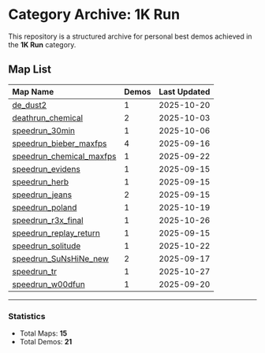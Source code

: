 # Category Archive: 1K Run

This repository is a structured archive for personal best demos achieved in the **1K Run** category.

## Map List

| Map Name | Demos | Last Updated |
| :--- | :---- | :--- |
| [de_dust2](./de_dust2) | 1 | 2025-10-20 |
| [deathrun_chemical](./deathrun_chemical) | 2 | 2025-10-03 |
| [speedrun_30min](./speedrun_30min) | 1 | 2025-10-06 |
| [speedrun_bieber_maxfps](./speedrun_bieber_maxfps) | 4 | 2025-09-16 |
| [speedrun_chemical_maxfps](./speedrun_chemical_maxfps) | 1 | 2025-09-22 |
| [speedrun_evidens](./speedrun_evidens) | 1 | 2025-09-15 |
| [speedrun_herb](./speedrun_herb) | 1 | 2025-09-15 |
| [speedrun_jeans](./speedrun_jeans) | 2 | 2025-09-15 |
| [speedrun_poland](./speedrun_poland) | 1 | 2025-10-19 |
| [speedrun_r3x_final](./speedrun_r3x_final) | 1 | 2025-10-26 |
| [speedrun_replay_return](./speedrun_replay_return) | 1 | 2025-09-15 |
| [speedrun_solitude](./speedrun_solitude) | 1 | 2025-10-22 |
| [speedrun_SuNsHiNe_new](./speedrun_SuNsHiNe_new) | 2 | 2025-09-17 |
| [speedrun_tr](./speedrun_tr) | 1 | 2025-10-27 |
| [speedrun_w00dfun](./speedrun_w00dfun) | 1 | 2025-09-20 |

---

### Statistics
- Total Maps: **15**
- Total Demos: **21**